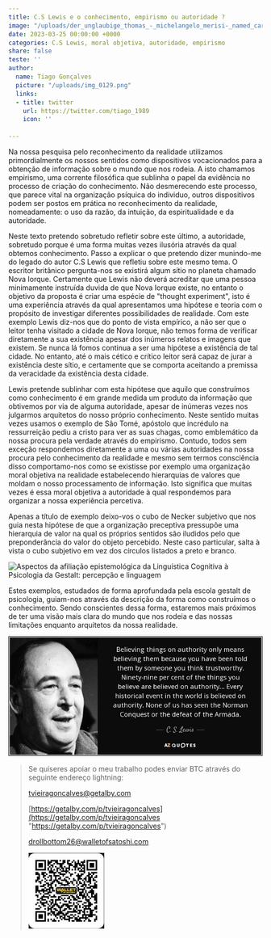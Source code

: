 ```yaml
---
title: C.S Lewis e o conhecimento, empirismo ou autoridade ?
image: "/uploads/der_unglaubige_thomas_-_michelangelo_merisi-_named_caravaggio.jpg"
date: 2023-03-25 00:00:00 +0000
categories: C.S Lewis, moral objetiva, autoridade, empirismo
share: false
teste: ''
author:
  name: Tiago Gonçalves
  picture: "/uploads/img_0129.png"
  links:
  - title: twitter
    url: https://twitter.com/tiago_1989
    icon: ''

---
```

Na nossa pesquisa pelo reconhecimento da realidade utilizamos primordialmente os nossos sentidos como dispositivos vocacionados para a obtenção de informação sobre o mundo que nos rodeia. A isto chamamos empirismo, uma corrente filosófica que sublinha o papel da evidência no processo de criação do conhecimento. Não desmerecendo este processo, que parece vital na organização psíquica do individuo, outros dispositivos podem ser postos em prática no reconhecimento da realidade, nomeadamente: o uso da razão, da intuição, da espiritualidade e da autoridade.

Neste texto pretendo sobretudo refletir sobre este último, a autoridade, sobretudo porque é uma forma muitas vezes ilusória através da qual obtemos conhecimento. Passo a explicar o que pretendo dizer munindo-me do legado do autor C.S Lewis que refletiu sobre este mesmo tema. O escritor britânico pergunta-nos se existirá algum sítio no planeta chamado Nova Iorque. Certamente que Lewis não deverá acreditar que uma pessoa minimamente instruída duvida de que Nova Iorque existe, no entanto o objetivo da proposta é criar uma espécie de "thought experiment", isto é uma experiência através da qual apresentamos uma hipótese e teoria com o propósito de investigar diferentes possibilidades de realidade. Com este exemplo Lewis diz-nos que do ponto de vista empírico, a não ser que o leitor tenha visitado a cidade de Nova Iorque, não temos forma de verificar diretamente a sua existência apesar dos inúmeros relatos e imagens que existem. Se nunca lá fomos continua a ser uma hipótese a existência de tal cidade. No entanto, até o mais cético e crítico leitor será capaz de jurar a existência deste sítio, e certamente que se comporta aceitando a premissa da veracidade da existência desta cidade.

Lewis pretende sublinhar com esta hipótese que aquilo que construímos como conhecimento é em grande medida um produto da informação que obtivemos por via de alguma autoridade, apesar de inúmeras vezes nos julgarmos arquitetos do nosso próprio conhecimento. Neste sentido muitas vezes usamos o exemplo de São Tomé, apóstolo que incrédulo na ressurreição pediu a cristo para ver as suas chagas, como emblemático da nossa procura pela verdade através do empirismo. Contudo, todos sem exceção respondemos diretamente a uma ou várias autoridades na nossa procura pelo conhecimento da realidade e mesmo sem termos consciência disso comportamo-nos como se existisse por exemplo uma organização moral objetiva na realidade estabelecendo hierarquias de valores que moldam o nosso processamento de informação. Isto significa que muitas vezes é essa moral objetiva a autoridade à qual respondemos para organizar a nossa experiência percetiva.

Apenas a título de exemplo deixo-vos o cubo de Necker subjetivo que nos guia nesta hipótese de que  a organização preceptiva pressupõe uma hierarquia de valor na qual os próprios sentidos são iludidos pelo que preponderância do valor do objeto percebido. Neste caso particular, salta à vista o cubo subjetivo em vez dos círculos listados a preto e branco.

![Aspectos da afiliação epistemológica da Linguística Cognitiva à Psicologia  da Gestalt: percepção e linguagem](https://encrypted-tbn0.gstatic.com/images?q=tbn:ANd9GcRkF0ur9VpgQaTgh9UmbsG9FUH78y3jUubAAw&usqp=CAU "Necker subjetivo")

Estes exemplos, estudados de forma aprofundada pela escola gestalt de psicologia, guiam-nos através da descrição da forma como construímos o conhecimento. Sendo conscientes dessa forma, estaremos mais próximos de ter uma visão mais clara do mundo que nos rodeia e das nossas limitações enquanto arquitetos da nossa realidade. 

![](/uploads/quote-believing-things-on-authority-only-means-believing-them-because-you-have-been-told-them-c-s-lewis-139-97-62.jpg)

> Se quiseres apoiar o meu trabalho podes enviar BTC através do seguinte endereço lightning:
>
> tvieiragoncalves@getalby.com
>
> [https://getalby.com/p/tvieiragoncalves](https://getalby.com/p/tvieiragoncalves "https://getalby.com/p/tvieiragoncalves")
>
> drollbottom26@walletofsatoshi.com
>
> ![](/uploads/rsz_1photo_2023-01-14_15-11-16.jpg "Sats")